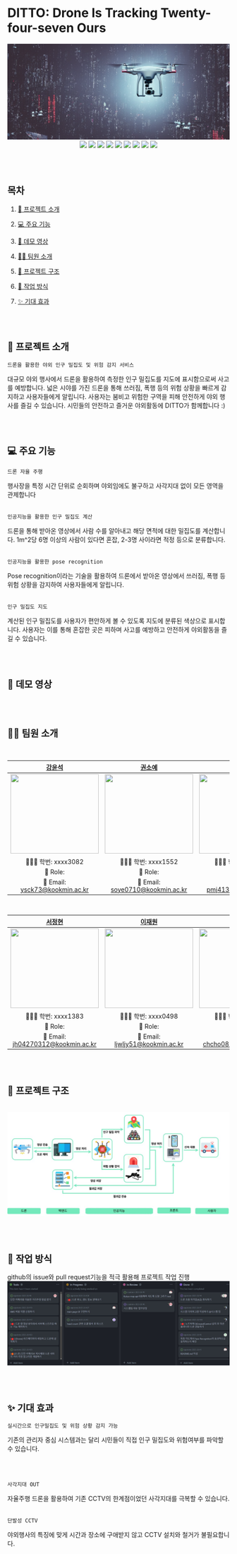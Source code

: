 # DITTO: Drone Is Tracking Twenty-four-seven Ours

<img alt="main_img" src="img/drone.png">

<div align=center>
  <img src="https://img.shields.io/badge/pytorch-FF4154?style=for-the-badge&logo=pytorch&logoColor=white">
  <img src="https://img.shields.io/badge/YOLO-F7DF1E?style=for-the-badge&logo=yolo&logoColor=black">
  <img src="https://img.shields.io/badge/html5-E34F26?style=for-the-badge&logo=html5&logoColor=white">
  <img src="https://img.shields.io/badge/css-1572B6?style=for-the-badge&logo=css3&logoColor=white">
  <img src="https://img.shields.io/badge/Django-00C7B7?style=for-the-badge&logo=Django&logoColor=white">
  <img src="https://img.shields.io/badge/Javascript-F7DF1E?style=for-the-badge&logo=javascript&logoColor=black">
  <img src="https://img.shields.io/badge/React-61DAFB?style=for-the-badge&logo=react&logoColor=black">
  <img src="https://img.shields.io/badge/styled components-DB7093?style=for-the-badge&logo=styled-components&logoColor=white"/>
  <img src="https://img.shields.io/badge/github-181717?style=for-the-badge&logo=github&logoColor=white">
</div>

<br/><br/>

## 목차

1. [🤖 프로젝트 소개](#-프로젝트-소개)

2. [💻 주요 기능](#-주요-기능)

3. [🎥 데모 영상](#-데모-영상)

4. [💁🏻 팀원 소개](#-팀원-소개)

5. [🎨 프로젝트 구조](#-프로젝트-구조)

6. [🔨 작업 방식](#-작업-방식)

7. [✨ 기대 효과](#-기대-효과)

<br/><br/>

## 🤖 프로젝트 소개

<code>드론을 활용한 야외 인구 밀집도 및 위험 감지 서비스</code>
<br/>

대규모 야외 행사에서 드론을 활용하여 측정한 인구 밀집도를 지도에 표시함으로써 사고를 예방합니다. 넓은 시야를 가진 드론을 통해 쓰러짐, 폭행 등의 위험 상황을 빠르게 감지하고 사용자들에게 알립니다. 사용자는 붐비고 위험한 구역을 피해 안전하게 야외 행사를 즐길 수 있습니다. 시민들의 안전하고 즐거운 야외활동에 DITTO가 함께합니다 :) 

<br/><br/>

## 💻 주요 기능

 <code>드론 자율 주행 </code>
 <br/>

 행사장을 특정 시간 단위로 순회하며 야외임에도 불구하고 사각지대 없이 모든 영역을 관제합니다
 <br/>
 <br/>

 <code>인공지능을 활용한 인구 밀집도 계산</code>
 <br/>

 드론을 통해 받아온 영상에서 사람 수를 알아내고 해당 면적에 대한 밀집도를 계산합니다. 1m^2당 6명 이상의 사람이 있다면 혼잡, 2-3명 사이라면 적정 등으로 분류합니다. 
 <br/>
 <br/>

 <code>인공지능을 활용한 pose recognition </code>
 <br/>

 Pose recognition이라는 기술을 활용하여 드론에서 받아온 영상에서 쓰러짐, 폭행 등 위험 상황을 감지하여 사용자들에게 알립니다.
 <br/>
 <br/>

 <code>인구 밀집도 지도 </code>
 <br/>

 계산된 인구 밀집도를 사용자가 편안하게 볼 수 있도록 지도에 분류된 색상으로 표시합니다. 사용자는 이를 통해 혼잡한 곳은 피하며 사고를 예방하고 안전하게 야외활동을 즐길 수 있습니다.  

<br/><br/>

## 🎥 데모 영상

<br/><br/>

## 💁🏻 팀원 소개

<br/>

|                                                       [강윤석](https://github.com/YunSeok-Kang)                                                      |                                                      [권소예](https://github.com/soyekwon)                                                     |                                                       [박민준](https://github.com/mjun4138)                                                    |
| :--------------------------------------------------------------------------------------------------------------: | :--------------------------------------------------------------------------------------------------------------: | :--------------------------------------------------------------------------------------------------------------: |
| <img src="https://avatars.githubusercontent.com/u/35187793?v=4" width="200" height="180"> | <img src="https://avatars.githubusercontent.com/u/35187793?v=4" width="200" height="180">| <img src="https://avatars.githubusercontent.com/u/35187793?v=4" width="200" height="180"> |
|                                                🧑🏻‍💻 학번: xxxx3082                                                 |                                                👩🏻‍💻 학번: xxxx1552                                                 |                                                👩🏻‍💻 학번: xxxx1611                                                 |
|                                      📌 Role:                                      |                                       📌 Role:                                         |                                       📌 Role:                                         |
|                                             📧 Email: ysck73@kookmin.ac.kr                                           |                                             📧 Email: soye0710@kookmin.ac.kr                                          |                                             📧 Email: pmj4138@kookmin.ac.kr                                          |

<br/>

|                                                       [서정현](https://github.com/junghyeon0427)                                                      |                                                      [이재원](https://github.com/ljwljy51)                                                    |                                                       [조현아](https://github.com/hacho08)                                                 |
| :--------------------------------------------------------------------------------------------------------------: | :--------------------------------------------------------------------------------------------------------------: | :--------------------------------------------------------------------------------------------------------------: |
| <img src="https://avatars.githubusercontent.com/u/35187793?v=4"  width="200" height="180"> | <img src="https://avatars.githubusercontent.com/u/35187793?v=4"  width="200" height="180">| <img src="https://avatars.githubusercontent.com/u/35187793?v=4"  width="200" height="180"> |
|                                                🧑🏻‍💻 학번: xxxx1383                                                 |                                                👩🏻‍💻 학번: xxxx0498                                                 |                                                👩🏻‍💻 학번: xxxx2912                                                 |
|                                      📌 Role:                                      |                                       📌 Role:                                         |                                       📌 Role:                                         |
|                                             📧 Email: jh04270312@kookmin.ac.kr                                          |                                             📧 Email: ljwljy51@kookmin.ac.kr                                          |                                             📧 Email:  chcho0819@kookmin.ac.kr                                          |


<br/><br/>

## 🎨 프로젝트 구조 

<br/>

<img src="img/structure.jpg">

<br/><br/>

## 🔨 작업 방식
github의 issue와 pull request기능을 적극 활용해 프로젝트 작업 진행 
<img src="img/project.jpg">

<br/><br/>

## ✨ 기대 효과

<code>실시간으로 인구밀집도 및 위험 상황 감지 가능 </code>
 <br/>
 
기존의 관리자 중심 시스템과는 달리 시민들이 직접 인구 밀집도와 위험여부를 파악할 수 있습니다. 

<br/>
<br/>

<code>사각지대 OUT </code>
 <br/>
 
자율주행 드론을 활용하여 기존 CCTV의 한계점이었던 사각지대를 극복할 수 있습니다.
<br/>
<br/>

<code>단발성 CCTV </code>
 <br/>
 
야외행사의 특징에 맞게 시간과 장소에 구애받지 않고 CCTV 설치와 철거가 불필요합니다.

